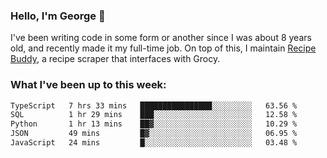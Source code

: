### Hello, I'm George 👋

I've been writing code in some form or another since I was about 8 years old, and recently made it my full-time job. On top of this, I maintain [Recipe Buddy](https://github.com/georgegebbett/recipe-buddy), a recipe scraper that interfaces with Grocy.  

<!--
**georgegebbett/georgegebbett** is a ✨ _special_ ✨ repository because its `README.md` (this file) appears on your GitHub profile.

Here are some ideas to get you started:

- 🔭 I’m currently working on ...
- 🌱 I’m currently learning ...
- 👯 I’m looking to collaborate on ...
- 🤔 I’m looking for help with ...
- 💬 Ask me about ...
- 📫 How to reach me: ...
- 😄 Pronouns: ...
- ⚡ Fun fact: ...
-->

### What I've been up to this week:
<!--START_SECTION:waka-->

```txt
TypeScript   7 hrs 33 mins   ████████████████░░░░░░░░░   63.56 %
SQL          1 hr 29 mins    ███░░░░░░░░░░░░░░░░░░░░░░   12.58 %
Python       1 hr 13 mins    ██▓░░░░░░░░░░░░░░░░░░░░░░   10.29 %
JSON         49 mins         █▓░░░░░░░░░░░░░░░░░░░░░░░   06.95 %
JavaScript   24 mins         █░░░░░░░░░░░░░░░░░░░░░░░░   03.48 %
```

<!--END_SECTION:waka-->

